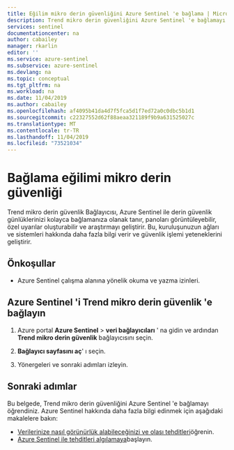 ```yaml
---
title: Eğilim mikro derin güvenliğini Azure Sentinel 'e bağlama | Microsoft Docs
description: Trend mikro derin güvenliğini Azure Sentinel 'e bağlamayı öğrenin.
services: sentinel
documentationcenter: na
author: cabailey
manager: rkarlin
editor: ''
ms.service: azure-sentinel
ms.subservice: azure-sentinel
ms.devlang: na
ms.topic: conceptual
ms.tgt_pltfrm: na
ms.workload: na
ms.date: 11/04/2019
ms.author: cabailey
ms.openlocfilehash: af4095b41da4d7f5fca5d1f7ed72a0c0dbc5b1d1
ms.sourcegitcommit: c22327552d62f88aeaa321189f9b9a631525027c
ms.translationtype: MT
ms.contentlocale: tr-TR
ms.lasthandoff: 11/04/2019
ms.locfileid: "73521034"
---
```

# <a name="connect-trend-micro-deep-security"></a>Bağlama eğilimi mikro derin güvenliği

Trend mikro derin güvenlik Bağlayıcısı, Azure Sentinel ile derin güvenlik günlüklerinizi kolayca bağlamanıza olanak tanır, panoları görüntüleyebilir, özel uyarılar oluşturabilir ve araştırmayı geliştirir. Bu, kuruluşunuzun ağları ve sistemleri hakkında daha fazla bilgi verir ve güvenlik işlemi yeteneklerini geliştirir.


## <a name="prerequisites"></a>Önkoşullar

- Azure Sentinel çalışma alanına yönelik okuma ve yazma izinleri.

## <a name="connect-azure-sentinel-to-trend-micro-deep-security"></a>Azure Sentinel 'i Trend mikro derin güvenlik 'e bağlayın

1. Azure portal **Azure Sentinel** > **veri bağlayıcıları** ' na gidin ve ardından **Trend mikro derin güvenlik** bağlayıcısını seçin.

2. **Bağlayıcı sayfasını aç**' ı seçin.

3. Yönergeleri ve sonraki adımları izleyin.

## <a name="next-steps"></a>Sonraki adımlar
Bu belgede, Trend mikro derin güvenliğini Azure Sentinel 'e bağlamayı öğrendiniz. Azure Sentinel hakkında daha fazla bilgi edinmek için aşağıdaki makalelere bakın:
- [Verilerinize nasıl görünürlük alabileceğinizi ve olası tehditleri](quickstart-get-visibility.md)öğrenin.
- [Azure Sentinel ile tehditleri algılamaya](tutorial-detect-threats-built-in.md)başlayın.

